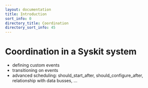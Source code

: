 ```yaml
---
layout: documentation
title: Introduction
sort_info: 0
directory_title: Coordination
directory_sort_info: 45
---
```


# Coordination in a Syskit system

- defining custom events
- transitioning on events
- advanced scheduling: should_start_after,
  should_configure_after, relationship with data busses, …
